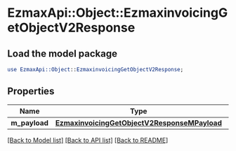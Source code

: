 # EzmaxApi::Object::EzmaxinvoicingGetObjectV2Response

## Load the model package
```perl
use EzmaxApi::Object::EzmaxinvoicingGetObjectV2Response;
```

## Properties
Name | Type | Description | Notes
------------ | ------------- | ------------- | -------------
**m_payload** | [**EzmaxinvoicingGetObjectV2ResponseMPayload**](EzmaxinvoicingGetObjectV2ResponseMPayload.md) |  | 

[[Back to Model list]](../README.md#documentation-for-models) [[Back to API list]](../README.md#documentation-for-api-endpoints) [[Back to README]](../README.md)


